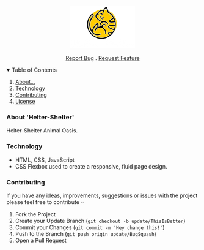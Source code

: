 <p align="center"> <img src="media/logo.png" /> </p>
<p align="center">
    <a href="https://github.com/soundwanders/helter-shelter/issues">Report Bug</a>
    .
    <a href="https://github.com/soundwanders/helter-shelter/issues">Request Feature</a>
  </p>
</p>

<!-- TABLE OF CONTENTS -->
<details open="open">
  <summary>Table of Contents</summary>
  <ol>
    <li><a href="#about-the-project">About...</a></li>
    <li><a href="#built">Technology</a></li>
    <li><a href="#contributing">Contributing</a></li>
    <li><a href="#license">License</a></li>
  </ol>
</details>

### About 'Helter-Shelter'
Helter-Shelter Animal Oasis.

### Technology
- HTML, CSS, JavaScript
- CSS Flexbox used to create a responsive, fluid page design.

### Contributing
If you have any ideas, improvements, suggestions or issues with the project please feel free to contribute &smile;

1. Fork the Project
2. Create your Update Branch (`git checkout -b update/ThisIsBetter`)
3. Commit your Changes (`git commit -m 'Hey change this!'`)
4. Push to the Branch (`git push origin update/BugSquash`)
5. Open a Pull Request